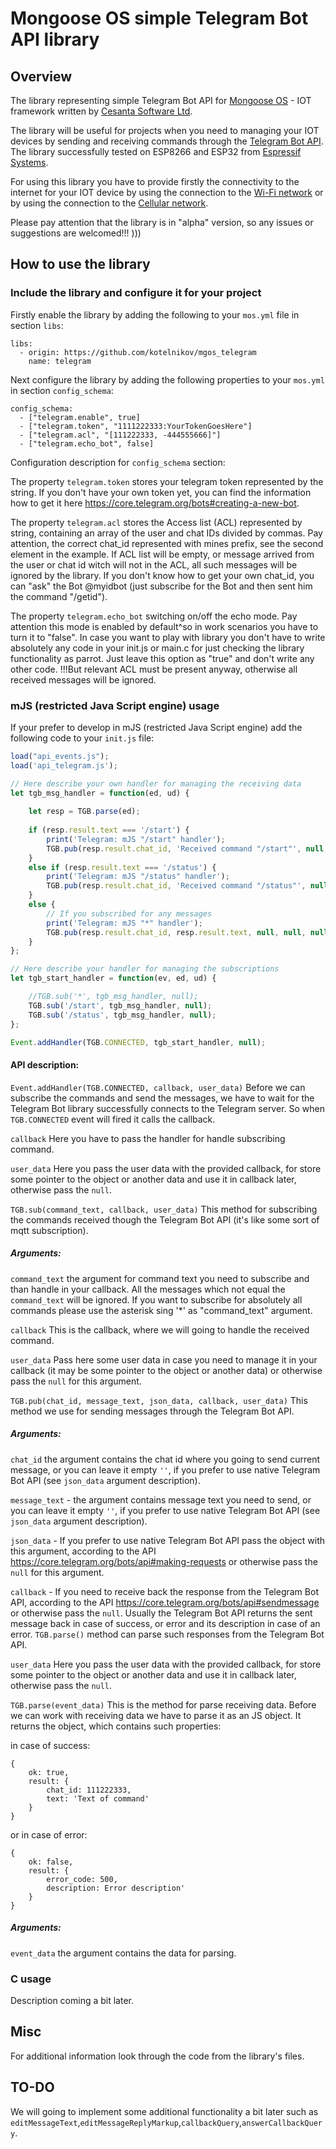 # Mongoose OS simple Telegram Bot API library

## Overview
The library representing simple Telegram Bot API for [Mongoose OS](https://mongoose-os.com/)  - IOT framework written by [Cesanta Software Ltd](https://cesanta.com/). 

The library will be useful for projects when you need to managing your IOT devices by sending and receiving commands through the [Telegram Bot API](https://core.telegram.org/bots). The library successfully tested on ESP8266 and ESP32 from [Espressif Systems](https://www.espressif.com/).

For using this library you have to provide firstly the connectivity to the internet for your IOT device by using the connection to the [Wi-Fi network](https://mongoose-os.com/docs/mongoose-os/api/net/wifi.md) or by using the connection to the [Cellular network](https://mongoose-os.com/docs/mongoose-os/api/net/pppos.md).

Please pay attention that the library is in "alpha" version, so any issues or suggestions are welcomed!!! )))

## How to use the library
### Include the library and configure it for your project
Firstly enable the library by adding the following to your `mos.yml` file in section `libs`:

```
libs:
  - origin: https://github.com/kotelnikov/mgos_telegram
    name: telegram
```

Next configure the library by adding the following properties to your `mos.yml` in section `config_schema`:

```
config_schema:
  - ["telegram.enable", true]
  - ["telegram.token", "1111222333:YourTokenGoesHere"]
  - ["telegram.acl", "[111222333, -444555666]"]
  - ["telegram.echo_bot", false]
```
Configuration description for `config_schema` section:

The property `telegram.token` stores your telegram token represented by the string. If you don't have your own token yet, you can find the information how to get it here https://core.telegram.org/bots#creating-a-new-bot.

The property `telegram.acl` stores the Access list (ACL) represented by string, containing an array of the user and chat IDs divided by commas. Pay attention, the correct chat_id represented with mines prefix, see the second element in the example. If ACL list will be empty, or message arrived from the user or chat id witch will not in the ACL, all such messages will be ignored by the library. If you don't know how to get your own chat_id, you can "ask" the Bot @myidbot (just subscribe for the Bot and then sent him the command "/getid").

The property `telegram.echo_bot` switching on/off the echo mode. Pay attention this mode is enabled by default^so in work scenarios you have to turn it to "false".  In case you want to play with library you don't have to write absolutely any code in your init.js or main.c for just checking the library functionality as parrot. Just leave this option as "true" and don't write any other code. !!!But relevant ACL must be present anyway, otherwise all received messages will be ignored.

### mJS (restricted Java Script engine) usage
If your prefer to develop in mJS (restricted Java Script engine) add the following code to your `init.js` file:

```js
load("api_events.js");
load('api_telegram.js');

// Here describe your own handler for managing the receiving data
let tgb_msg_handler = function(ed, ud) {
  
    let resp = TGB.parse(ed);
  
    if (resp.result.text === '/start') {
        print('Telegram: mJS "/start" handler');
        TGB.pub(resp.result.chat_id, 'Received command "/start"', null, null, null);
    }
    else if (resp.result.text === '/status') {
        print('Telegram: mJS "/status" handler');
        TGB.pub(resp.result.chat_id, 'Received command "/status"', null, null, null);
    }
    else {
        // If you subscribed for any messages
        print('Telegram: mJS "*" handler');
        TGB.pub(resp.result.chat_id, resp.result.text, null, null, null);
    }
};

// Here describe your handler for managing the subscriptions
let tgb_start_handler = function(ev, ed, ud) {

    //TGB.sub('*', tgb_msg_handler, null);
    TGB.sub('/start', tgb_msg_handler, null);
    TGB.sub('/status', tgb_msg_handler, null);
};

Event.addHandler(TGB.CONNECTED, tgb_start_handler, null);

```
#### API description:

`Event.addHandler(TGB.CONNECTED, callback, user_data)` Before we can subscribe the commands and send the messages, we have to wait for the Telegram Bot library successfully connects to the Telegram server. So when `TGB.CONNECTED` event will fired it calls the callback. 

`callback` Here you have to pass the handler for handle subscribing command. 

`user_data` Here you pass the user data with the provided callback, for store some pointer to the object or another data and use it in callback later, otherwise pass the `null`.


`TGB.sub(command_text, callback, user_data)` This method for subscribing the commands received though the Telegram Bot API (it's like some sort of mqtt subscription). 

##### Arguments:

`command_text` the argument for command text you need to subscribe and than handle in your callback. All the messages which not equal the `command_text` will be ignored. If you want to subscribe for absolutely all commands please use the asterisk sing '*' as "command_text" argument.

`callback`  This is the callback, where we will going to handle the received command. 

`user_data` Pass here some user data in case you need to manage it in your callback (it may be some pointer to the object or another data) or otherwise pass the `null` for this argument.


`TGB.pub(chat_id, message_text, json_data, callback, user_data)` This method we use for sending messages through the Telegram Bot API.

##### Arguments:

`chat_id` the argument contains the chat id where you going to send current message, or you can leave it empty `''`, if you prefer to use native Telegram Bot API (see `json_data` argument description). 

`message_text` - the argument contains message text you need to send, or you can leave it empty `''`, if you prefer to use native Telegram Bot API (see `json_data` argument description). 

`json_data` - If you prefer to use native Telegram Bot API pass the object with this argument, according to the API https://core.telegram.org/bots/api#making-requests or otherwise pass the `null` for this argument.

`callback` - If you need to receive back the response from the Telegram Bot API, according to the API https://core.telegram.org/bots/api#sendmessage or otherwise pass the `null`. Usually the Telegram Bot API returns the sent message back in case of success, or error and its description in case of an error. `TGB.parse()` method can parse such responses from the Telegram Bot API. 

`user_data` Here you pass the user data with the provided callback, for store some pointer to the object or another data and use it in callback later, otherwise pass the `null`.


`TGB.parse(event_data)` This is the method for parse receiving data. Before we can work with receiving data we have to parse it as an JS object.
It returns the object, which contains such properties:

in case of success:
```
{
    ok: true, 
    result: {
        chat_id: 111222333, 
        text: 'Text of command'
    }
}
```

or in case of error:
```
{
    ok: false, 
    result: {
        error_code: 500, 
        description: Error description'
    }
}
```

##### Arguments:

`event_data` the argument contains the data for parsing. 


### C usage
Description coming a bit later.

## Misc
For additional information look through the code from the library's files.

## TO-DO
We will going to implement some additional functionality a bit later such as `editMessageText`,`editMessageReplyMarkup`,`callbackQuery`,`answerCallbackQuery`.